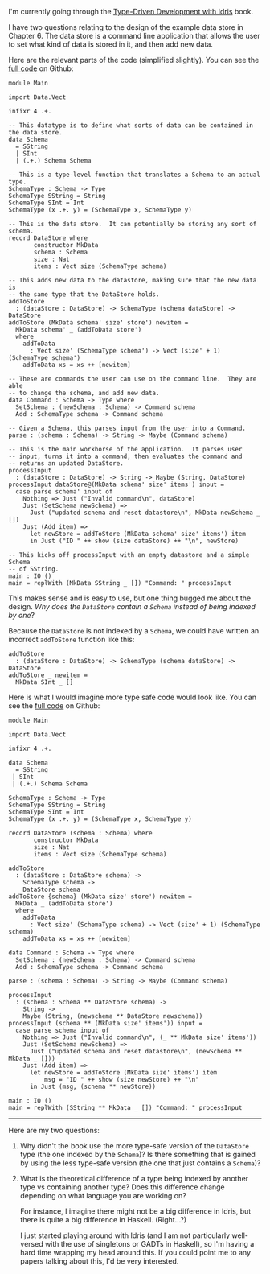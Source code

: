 
I'm currently going through the [Type-Driven Development with Idris](https://www.manning.com/books/type-driven-development-with-idris) book.

I have two questions relating to the design of the example data store in Chapter 6.  The data store is a command line application that allows the user to set what kind of data is stored in it, and then add new data.

Here are the relevant parts of the code (simplified slightly).  You can see the [full code]() on Github:

    module Main
    
    import Data.Vect
    
    infixr 4 .+.
    
    -- This datatype is to define what sorts of data can be contained in the data store.
    data Schema
      = SString
      | SInt
      | (.+.) Schema Schema
    
    -- This is a type-level function that translates a Schema to an actual type.
    SchemaType : Schema -> Type
    SchemaType SString = String
    SchemaType SInt = Int
    SchemaType (x .+. y) = (SchemaType x, SchemaType y)
    
    -- This is the data store.  It can potentially be storing any sort of schema.
    record DataStore where
           constructor MkData
           schema : Schema
           size : Nat
           items : Vect size (SchemaType schema)
    
    -- This adds new data to the datastore, making sure that the new data is
    -- the same type that the DataStore holds.
    addToStore
      : (dataStore : DataStore) -> SchemaType (schema dataStore) -> DataStore
    addToStore (MkData schema' size' store') newitem =
      MkData schema' _ (addToData store')
      where
        addToData
          : Vect size' (SchemaType schema') -> Vect (size' + 1) (SchemaType schema')
        addToData xs = xs ++ [newitem]
    
    -- These are commands the user can use on the command line.  They are able
    -- to change the schema, and add new data.
    data Command : Schema -> Type where
      SetSchema : (newSchema : Schema) -> Command schema
      Add : SchemaType schema -> Command schema
    
    -- Given a Schema, this parses input from the user into a Command.
    parse : (schema : Schema) -> String -> Maybe (Command schema)
    
    -- This is the main workhorse of the application.  It parses user
    -- input, turns it into a command, then evaluates the command and 
    -- returns an updated DataStore.
    processInput
      : (dataStore : DataStore) -> String -> Maybe (String, DataStore)
    processInput dataStore@(MkData schema' size' items') input =
      case parse schema' input of
        Nothing => Just ("Invalid command\n", dataStore)
        Just (SetSchema newSchema) =>
          Just ("updated schema and reset datastore\n", MkData newSchema _ [])
        Just (Add item) =>
          let newStore = addToStore (MkData schema' size' items') item
          in Just ("ID " ++ show (size dataStore) ++ "\n", newStore)
    
    -- This kicks off processInput with an empty datastore and a simple Schema
    -- of SString.
    main : IO ()
    main = replWith (MkData SString _ []) "Command: " processInput


This makes sense and is easy to use, but one thing bugged me about the design.  *Why does the `DataStore` contain a `Schema` instead of being indexed by one*?

Because the `DataStore` is not indexed by a `Schema`, we could have written an incorrect `addToStore` function like this:

    addToStore
      : (dataStore : DataStore) -> SchemaType (schema dataStore) -> DataStore
    addToStore _ newitem =
      MkData SInt _ []

Here is what I would imagine more type safe code would look like.  You can see the [full code]() on Github:

    module Main
    
    import Data.Vect
    
    infixr 4 .+.
    
    data Schema
      = SString
     | SInt
     | (.+.) Schema Schema
    
    SchemaType : Schema -> Type
    SchemaType SString = String
    SchemaType SInt = Int
    SchemaType (x .+. y) = (SchemaType x, SchemaType y)
    
    record DataStore (schema : Schema) where
           constructor MkData
           size : Nat
           items : Vect size (SchemaType schema)
    
    addToStore
      : (dataStore : DataStore schema) ->
        SchemaType schema ->
        DataStore schema
    addToStore {schema} (MkData size' store') newitem =
      MkData _ (addToData store')
      where
        addToData
          : Vect size' (SchemaType schema) -> Vect (size' + 1) (SchemaType schema)
        addToData xs = xs ++ [newitem]

    data Command : Schema -> Type where
      SetSchema : (newSchema : Schema) -> Command schema
      Add : SchemaType schema -> Command schema
    
    parse : (schema : Schema) -> String -> Maybe (Command schema)
    
    processInput
      : (schema : Schema ** DataStore schema) ->
        String ->
        Maybe (String, (newschema ** DataStore newschema))
    processInput (schema ** (MkData size' items')) input =
      case parse schema input of
        Nothing => Just ("Invalid command\n", (_ ** MkData size' items'))
        Just (SetSchema newSchema) =>
          Just ("updated schema and reset datastore\n", (newSchema ** MkData _ []))
        Just (Add item) =>
          let newStore = addToStore (MkData size' items') item
              msg = "ID " ++ show (size newStore) ++ "\n"
          in Just (msg, (schema ** newStore))
    
    main : IO ()
    main = replWith (SString ** MkData _ []) "Command: " processInput
    
-----------------------------------------------

Here are my two questions:

1.  Why didn't the book use the more type-safe version of the `DataStore` type (the one indexed by the `Schema`)?  Is there something that is gained by using the less type-safe version (the one that just contains a `Schema`)?

2.  What is the theoretical difference of a type being indexed by another type vs containing another type?  Does this difference change depending on what language you are working on?
    
    For instance, I imagine there might not be a big difference in Idris, but there is quite a big difference in Haskell. (Right...?)
    
    I just started playing around with Idris (and I am not particularly well-versed with the use of singletons or GADTs in Haskell), so I'm having a hard time wrapping my head around this.  If you could point me to any papers talking about this, I'd be very interested.
